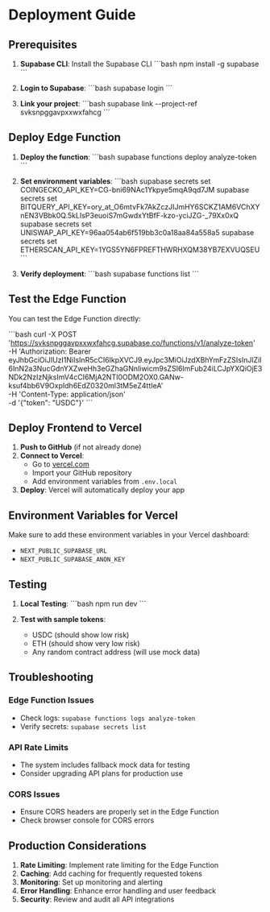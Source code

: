 # Deployment Guide

## Prerequisites

1. **Supabase CLI**: Install the Supabase CLI
   \`\`\`bash
   npm install -g supabase
   \`\`\`

2. **Login to Supabase**:
   \`\`\`bash
   supabase login
   \`\`\`

3. **Link your project**:
   \`\`\`bash
   supabase link --project-ref svksnpggavpxxwxfahcg
   \`\`\`

## Deploy Edge Function

1. **Deploy the function**:
   \`\`\`bash
   supabase functions deploy analyze-token
   \`\`\`

2. **Set environment variables**:
   \`\`\`bash
   supabase secrets set COINGECKO_API_KEY=CG-bni69NAc1Ykpye5mqA9qd7JM
   supabase secrets set BITQUERY_API_KEY=ory_at_O6mtvFk7AkZczJIJmHY6SCKZ1AM6VChXYnEN3VBbk0Q.5kLIsP3euoiS7mGwdxYtBfF-kzo-yciJZG-_79Xx0xQ
   supabase secrets set UNISWAP_API_KEY=96aa054ab6f519bb3c0a18aa84a558a5
   supabase secrets set ETHERSCAN_API_KEY=1YGS5YN6FPREFTHWRHXQM38YB7EXVUQSEU
   \`\`\`

3. **Verify deployment**:
   \`\`\`bash
   supabase functions list
   \`\`\`

## Test the Edge Function

You can test the Edge Function directly:

\`\`\`bash
curl -X POST 'https://svksnpggavpxxwxfahcg.supabase.co/functions/v1/analyze-token' \
  -H 'Authorization: Bearer eyJhbGciOiJIUzI1NiIsInR5cCI6IkpXVCJ9.eyJpc3MiOiJzdXBhYmFzZSIsInJlZiI6InN2a3NucGdnYXZweHh3eGZhaGNnIiwicm9sZSI6ImFub24iLCJpYXQiOjE3NDk2NzIzNjksImV4cCI6MjA2NTI0ODM2OX0.GANw-ksuf4bb6V9OxpIdh6EdZ0320ml3tM5eZ4ttIeA' \
  -H 'Content-Type: application/json' \
  -d '{"token": "USDC"}'
\`\`\`

## Deploy Frontend to Vercel

1. **Push to GitHub** (if not already done)
2. **Connect to Vercel**:
   - Go to [vercel.com](https://vercel.com)
   - Import your GitHub repository
   - Add environment variables from `.env.local`
3. **Deploy**: Vercel will automatically deploy your app

## Environment Variables for Vercel

Make sure to add these environment variables in your Vercel dashboard:

- `NEXT_PUBLIC_SUPABASE_URL`
- `NEXT_PUBLIC_SUPABASE_ANON_KEY`

## Testing

1. **Local Testing**:
   \`\`\`bash
   npm run dev
   \`\`\`

2. **Test with sample tokens**:
   - USDC (should show low risk)
   - ETH (should show very low risk)
   - Any random contract address (will use mock data)

## Troubleshooting

### Edge Function Issues
- Check logs: `supabase functions logs analyze-token`
- Verify secrets: `supabase secrets list`

### API Rate Limits
- The system includes fallback mock data for testing
- Consider upgrading API plans for production use

### CORS Issues
- Ensure CORS headers are properly set in the Edge Function
- Check browser console for CORS errors

## Production Considerations

1. **Rate Limiting**: Implement rate limiting for the Edge Function
2. **Caching**: Add caching for frequently requested tokens
3. **Monitoring**: Set up monitoring and alerting
4. **Error Handling**: Enhance error handling and user feedback
5. **Security**: Review and audit all API integrations
